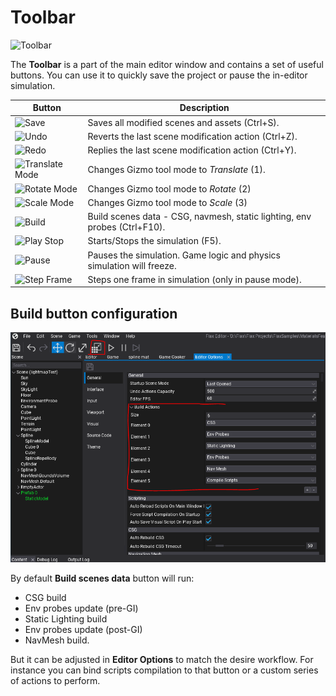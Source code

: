 # Toolbar

![Toolbar](media/toolbar.png)

The **Toolbar** is a part of the main editor window and contains a set of useful buttons.
You can use it to quickly save the project or pause the in-editor simulation.

| Button | Description |
|--------|--------|
| ![Save](media/toolbar-button-1.png) | Saves all modified scenes and assets (Ctrl+S). |
| ![Undo](media/toolbar-button-2.png) | Reverts the last scene modification action (Ctrl+Z). |
| ![Redo](media/toolbar-button-3.png) | Replies the last scene modification action (Ctrl+Y). |
| ![Translate Mode](media/toolbar-button-4.png) | Changes Gizmo tool mode to *Translate* (1). |
| ![Rotate Mode](media/toolbar-button-5.png) | Changes Gizmo tool mode to *Rotate* (2) |
| ![Scale Mode](media/toolbar-button-6.png) | Changes Gizmo tool mode to *Scale* (3) |
| ![Build](media/toolbar-button-10.png) | Build scenes data - CSG, navmesh, static lighting, env probes (Ctrl+F10). |
| ![Play Stop](media/toolbar-button-7.png) | Starts/Stops the simulation (F5). |
| ![Pause](media/toolbar-button-8.png) | Pauses the simulation. Game logic and physics simulation will freeze. |
| ![Step Frame](media/toolbar-button-9.png) | Steps one frame in simulation (only in pause mode). |

## Build button configuration

![Build Button Configuration](media/custom-build-button.png)

By default **Build scenes data** button will run:
* CSG build
* Env probes update (pre-GI)
* Static Lighting build
* Env probes update (post-GI)
* NavMesh build.

But it can be adjusted in **Editor Options** to match the desire workflow. For instance you can bind scripts compilation to that button or a custom series of actions to perform.
